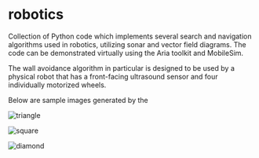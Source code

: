 # robotics

Collection of Python code which implements several search and navigation algorithms used in robotics, utilizing sonar and vector field diagrams.
The code can be demonstrated virtually using the Aria toolkit and MobileSim.

The wall avoidance algorithm in particular is designed to be used by a physical robot that has a front-facing ultrasound sensor and four individually motorized wheels.

Below are sample images generated by the 


![triangle](https://user-images.githubusercontent.com/68453396/87845248-b889ae80-c893-11ea-829a-d175a8bcbe11.png)

![square](https://user-images.githubusercontent.com/68453396/87845178-241f4c00-c893-11ea-931f-ec2166724057.png)

![diamond](https://user-images.githubusercontent.com/68453396/87845262-cb9c7e80-c893-11ea-82fe-73b4010ec8d0.png)
